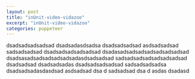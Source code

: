 ```yaml
---
layout: post
title: "inUnit-video-vidazoo"
excerpt: "inUnit-video-vidazoo"
categories: puppeteer
---
```

dsadsadsadsadsad
dsadsadasdsadsa
dsadsadsadsad
asdsadsadsad
sadsadsadsad
dsadsadsadsadsadsad
dsadasadsadsadsadsadsadsadsad
dsadsasadsadsadsadsadsadasdsadsadsad
sadsadsadsadsadsadsadsad
dsadsadsad
dsadsadsadas
dsadsadsadsadsad
sadsadsadsadsa
dsadsadsadasdasdsad
asdsadsad
dsa
d
sadsadsad
dsa
d
asdas
dsadasd
<div class="apester-media" data-media-id="5dc431a0daa23359fc27ba04" height="350"></div><script async
src="https://static.apester.com/js/sdk/latest/apester-sdk.js"></script>
